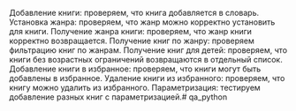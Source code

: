 Добавление книги: проверяем, что книга добавляется в словарь.
Установка жанра: проверяем, что жанр можно корректно установить для книги.
Получение жанра книги: проверяем, что жанр книги корректно возвращается.
Получение книг по жанру: проверяем фильтрацию книг по жанрам.
Получение книг для детей: проверяем, что книги без возрастных ограничений возвращаются в отдельный список.
Добавление книги в избранное: проверяем, что книги могут быть добавлены в избранное.
Удаление книги из избранного: проверяем, что книгу можно удалить из избранного.
Параметризация: тестируем добавление разных книг с параметризацией.# qa_python
